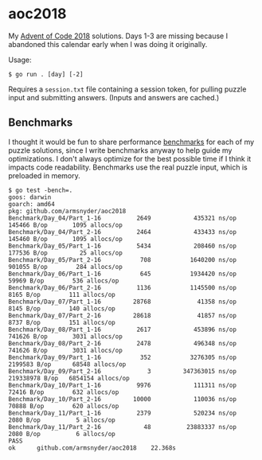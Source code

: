 # aoc2018

My [Advent of Code 2018](https://adventofcode.com/2018) solutions. Days 1-3 are missing because I
abandoned this calendar early when I was doing it originally.

Usage:

```
$ go run . [day] [-2]
```

Requires a `session.txt` file containing a session token, for pulling puzzle input and submitting answers.
(Inputs and answers are cached.)

## Benchmarks

I thought it would be fun to share performance [benchmarks](https://golang.org/pkg/testing/#hdr-Benchmarks)
for each of my puzzle solutions, since I write benchmarks anyway to help guide my optimizations.
I don't always optimize for the best possible time if I think it impacts code readability.
Benchmarks use the real puzzle input, which is preloaded in memory.

```
$ go test -bench=.
goos: darwin
goarch: amd64
pkg: github.com/armsnyder/aoc2018
Benchmark/Day_04/Part_1-16          2649            435321 ns/op          145466 B/op       1095 allocs/op
Benchmark/Day_04/Part_2-16          2464            433433 ns/op          145460 B/op       1095 allocs/op
Benchmark/Day_05/Part_1-16          5434            208460 ns/op          177536 B/op         25 allocs/op
Benchmark/Day_05/Part_2-16           708           1640200 ns/op          901055 B/op        284 allocs/op
Benchmark/Day_06/Part_1-16           645           1934420 ns/op           59969 B/op        536 allocs/op
Benchmark/Day_06/Part_2-16          1136           1145500 ns/op            8165 B/op        111 allocs/op
Benchmark/Day_07/Part_1-16         28768             41358 ns/op            8145 B/op        140 allocs/op
Benchmark/Day_07/Part_2-16         28618             41857 ns/op            8737 B/op        151 allocs/op
Benchmark/Day_08/Part_1-16          2617            453896 ns/op          741626 B/op       3031 allocs/op
Benchmark/Day_08/Part_2-16          2478            496348 ns/op          741626 B/op       3031 allocs/op
Benchmark/Day_09/Part_1-16           352           3276305 ns/op         2199583 B/op      68548 allocs/op
Benchmark/Day_09/Part_2-16             3         347363015 ns/op        219338978 B/op   6854154 allocs/op
Benchmark/Day_10/Part_1-16          9976            111311 ns/op           72416 B/op        632 allocs/op
Benchmark/Day_10/Part_2-16         10000            110036 ns/op           70888 B/op        620 allocs/op
Benchmark/Day_11/Part_1-16          2379            520234 ns/op            2080 B/op          5 allocs/op
Benchmark/Day_11/Part_2-16            48          23883337 ns/op            2080 B/op          6 allocs/op
PASS
ok      github.com/armsnyder/aoc2018    22.368s
```
